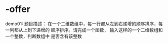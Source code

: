 # -offer
demo01:
        题目描述：
        在一个二维数组中，每一行都从左到右递增的顺序排序，每一列都从上到下递增的
        顺序排序。请完成一个函数， 输入这样的一个二维数组和一个整数，判断数组中
        是否含有该整数
